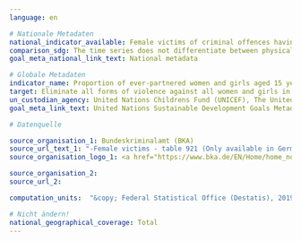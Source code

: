 ```yaml
---
language: en

# Nationale Metadaten
national_indicator_available: Female victims of criminal offences having/ had a intimate relationship with the suspect
comparison_sdg: The time series does not differentiate between physical, sexual or psychological violence.
goal_meta_national_link_text: National metadata

# Globale Metadaten
indicator_name: Proportion of ever-partnered women and girls aged 15 years and older subjected to physical, sexual or psychological violence by a current or former intimate partner in the previous 12 months, by form of violence and by age
target: Eliminate all forms of violence against all women and girls in the public and private spheres, including trafficking and sexual and other types of exploitation
un_custodian_agency: United Nations Childrens Fund (UNICEF), The United Nations Entity for Gender Equality and the Empowerment of Women (UN Women), United Nations Population Fund (UNFPA), World Health Organization (WHO), United Nations Office on Drugs and Crime (UNODC)
goal_meta_link_text: United Nations Sustainable Development Goals Metadata

# Datenquelle

source_organisation_1: Bundeskriminalamt (BKA)
source_url_text_1: "-Female victims - table 921 (Only available in German)"
source_organisation_logo_1: <a href="https://www.bka.de/EN/Home/home_node.htm"><img src="https://g205sdgs.github.io/sdg-indicators/public/LogosEn/bka.png" alt="Logo BKA" /></a>

source_organisation_2:
source_url_2:

computation_units:  "&copy; Federal Statistical Office (Destatis), 2019"

# Nicht ändern!
national_geographical_coverage: Total
---
```

